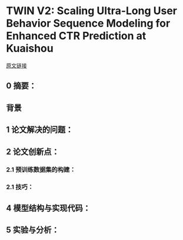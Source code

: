 # TWIN V2: Scaling Ultra-Long User Behavior Sequence Modeling for Enhanced CTR Prediction at Kuaishou
[原文链接]()
## 0 摘要：


## 背景


## 1 论文解决的问题：


## 2 论文创新点：


### 2.1 预训练数据集的构建：


### 2.1 技巧：


## 4 模型结构与实现代码：


## 5 实验与分析：

<!--stackedit_data:
eyJoaXN0b3J5IjpbMjIxOTExOTU3XX0=
-->
